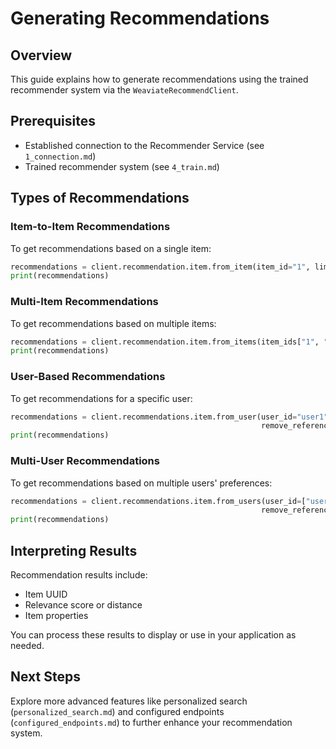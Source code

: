 # Generating Recommendations

## Overview
This guide explains how to generate recommendations using the trained recommender system via the `WeaviateRecommendClient`.

## Prerequisites
- Established connection to the Recommender Service (see `1_connection.md`)
- Trained recommender system (see `4_train.md`)

## Types of Recommendations

### Item-to-Item Recommendations

To get recommendations based on a single item:

```python
recommendations = client.recommendation.item.from_item(item_id="1", limit=10, remove_reference=True)
print(recommendations)
```

### Multi-Item Recommendations

To get recommendations based on multiple items:

```python
recommendations = client.recommendation.item.from_items(item_ids["1", "2", "3"], limit=10, remove_references=True)
print(recommendations)
```

### User-Based Recommendations

To get recommendations for a specific user:

```python
recommendations = client.recommendations.item.from_user(user_id="user1", limit=10,
                                                        remove_reference=True, top_n_interactions=100)
print(recommendations)
```

### Multi-User Recommendations

To get recommendations based on multiple users' preferences:

```python
recommendations = client.recommendations.item.from_users(user_id=["user1","user2","user3"], limit=10,
                                                        remove_reference=True, top_n_interactions=100)
print(recommendations)
```

## Interpreting Results

Recommendation results include:
- Item UUID
- Relevance score or distance
- Item properties

You can process these results to display or use in your application as needed.

## Next Steps

Explore more advanced features like personalized search (`personalized_search.md`) and configured endpoints (`configured_endpoints.md`) to further enhance your recommendation system.
